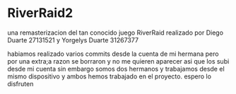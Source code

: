 # RiverRaid2
una remasterizacion del tan conocido juego RiverRaid
realizado por Diego Duarte 27131521 y Yorgelys Duarte 31267377


habiamos realizado varios commits desde la cuenta de mi hermana pero por una extra;a razon se borraron y no me quieren aparecer asi que los subi desde mi cuenta
sin embargo somos dos hermanos y trabajamos desde el mismo dispositivo y ambos hemos trabajado en el proyecto. espero lo disfruten
